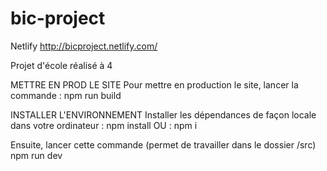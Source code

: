 # bic-project

Netlify
http://bicproject.netlify.com/

Projet d'école réalisé à 4

METTRE EN PROD LE SITE
Pour mettre en production le site, lancer la commande :
npm run build

INSTALLER L'ENVIRONNEMENT
Installer les dépendances de façon locale dans votre ordinateur :
npm install
OU :
npm i

Ensuite, lancer cette commande (permet de travailler dans le dossier /src)
npm run dev

